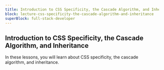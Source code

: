 ```yaml
---
title: Introduction to CSS Specificity, the Cascade Algorithm, and Inheritance
block: lecture-css-specificity-the-cascade-algorithm-and-inheritance
superBlock: full-stack-developer
---
```


## Introduction to CSS Specificity, the Cascade Algorithm, and Inheritance

In these lessons, you will learn about CSS specificity, the cascade algorithm, and inheritance.
